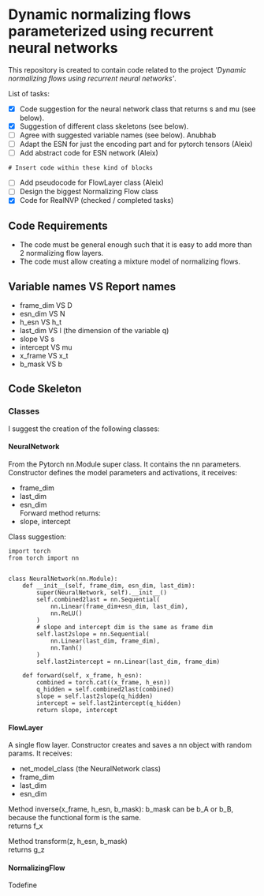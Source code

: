 # Dynamic normalizing flows parameterized using recurrent neural networks

This repository is created to contain code related to the project *'Dynamic normalizing flows using recurrent neural networks'*. 

List of tasks:
- [x] Code suggestion for the neural network class that returns s and mu (see below).
- [x] Suggestion of different class skeletons (see below).
- [ ] Agree with suggested variable names (see below). Anubhab
- [ ] Adapt the ESN for just the encoding part and for pytorch tensors (Aleix)
- [ ] Add abstract code for ESN network (Aleix)
```
# Insert code within these kind of blocks
```
- [ ] Add pseudocode for FlowLayer class (Aleix)
- [ ] Design the biggest Normalizing Flow class
- [x] Code for RealNVP (checked / completed tasks)

## Code Requirements
- The code must be general enough such that it is easy to add more than 2 normalizing flow layers.
- The code must allow creating a mixture model of normalizing flows.

## Variable names VS Report names
- frame_dim VS D  
- esn_dim VS N  
- h_esn VS h_t  
- last_dim VS l  (the dimension of the variable q)  
- slope VS s  
- intercept VS mu
- x_frame VS x_t  
- b_mask VS b  

## Code Skeleton
### Classes
I suggest the creation of the following classes:
#### NeuralNetwork
From the Pytorch nn.Module super class. It contains the nn parameters.  
Constructor defines the model parameters and activations, it receives:  
- frame_dim     
- last_dim  
- esn_dim      
Forward method returns:  
- slope, intercept

Class suggestion:
```
import torch  
from torch import nn


class NeuralNetwork(nn.Module):
    def __init__(self, frame_dim, esn_dim, last_dim):
        super(NeuralNetwork, self).__init__()
        self.combined2last = nn.Sequential(
            nn.Linear(frame_dim+esn_dim, last_dim),
            nn.ReLU()
        )        
        # slope and intercept dim is the same as frame dim
        self.last2slope = nn.Sequential(
            nn.Linear(last_dim, frame_dim),
            nn.Tanh()
        )
        self.last2intercept = nn.Linear(last_dim, frame_dim)
        
    def forward(self, x_frame, h_esn):
        combined = torch.cat((x_frame, h_esn))
        q_hidden = self.combined2last(combined)
        slope = self.last2slope(q_hidden)
        intercept = self.last2intercept(q_hidden)
        return slope, intercept
```

#### FlowLayer
A single flow layer.
Constructor creates and saves a nn object with random params. It receives:  
- net_model_class (the NeuralNetwork class)
- frame_dim     
- last_dim  
- esn_dim      

Method inverse(x_frame, h_esn, b_mask):
b_mask can be b_A or b_B, because the functional form is the same.  
returns f_x    

Method transform(z, h_esn, b_mask)    
returns g_z


#### NormalizingFlow
Todefine


